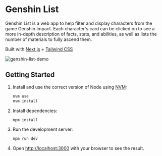 # Genshin List

Genshin List is a web app to help filter and display characters from the game Genshin Impact. Each character's card can be clicked on to see a more in-depth description of facts, stats, and abilities, as well as lists the number of materials to fully ascend them.

Built with [Next.js](https://nextjs.org/) + [Tailwind CSS](https://tailwindcss.com/)

![genshin-list-demo](https://user-images.githubusercontent.com/44013073/167738722-1010648e-e117-4c0c-b518-28abc9371b79.jpg)

## Getting Started

1. Install and use the correct version of Node using [NVM](https://github.com/nvm-sh/nvm):

   ```bash
   nvm use
   nvm install
   ```

2. Install dependencies:

   ```bash
   npm install
   ```

3. Run the development server:

   ```bash
   npm run dev
   ```

4. Open [http://localhost:3000](http://localhost:3000) with your browser to see the result.

